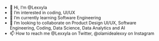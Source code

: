 - 👋 Hi, I’m @Lexxyla
- 👀 I’m interested in coding, UI/UX
- 🌱 I’m currently learning Software Engineering
- 💞️ I’m looking to collaborate on Product Design UI/UX, Software Engineering, Coding, Data Science, Data Analytics and AI
- 📫 How to reach me @Lexxyla on Twitter, @olamidealexxy on Instagram

<!---
Lexxyla/Lexxyla is a ✨ special ✨ repository because its `README.md` (this file) appears on your GitHub profile.
You can click the Preview link to take a look at your changes.
--->
